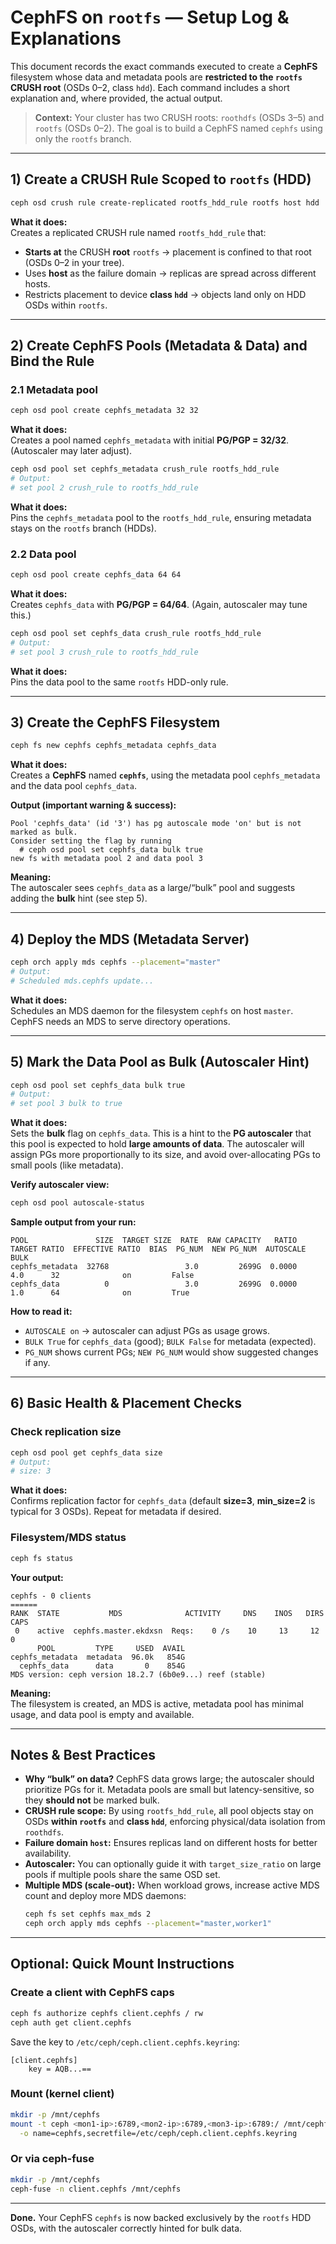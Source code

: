 # CephFS on `rootfs` — Setup Log & Explanations

This document records the exact commands executed to create a **CephFS** filesystem whose data and metadata pools are **restricted to the `rootfs` CRUSH root** (OSDs 0–2, class `hdd`). Each command includes a short explanation and, where provided, the actual output.

> **Context:** Your cluster has two CRUSH roots: `roothdfs` (OSDs 3–5) and `rootfs` (OSDs 0–2). The goal is to build a CephFS named `cephfs` using only the `rootfs` branch.

---

## 1) Create a CRUSH Rule Scoped to `rootfs` (HDD)

```bash
ceph osd crush rule create-replicated rootfs_hdd_rule rootfs host hdd
```

**What it does:**  
Creates a replicated CRUSH rule named `rootfs_hdd_rule` that:
- **Starts at** the CRUSH **root** `rootfs` → placement is confined to that root (OSDs 0–2 in your tree).  
- Uses **host** as the failure domain → replicas are spread across different hosts.  
- Restricts placement to device **class `hdd`** → objects land only on HDD OSDs within `rootfs`.

---

## 2) Create CephFS Pools (Metadata & Data) and Bind the Rule

### 2.1 Metadata pool

```bash
ceph osd pool create cephfs_metadata 32 32
```

**What it does:**  
Creates a pool named `cephfs_metadata` with initial **PG/PGP = 32/32**. (Autoscaler may later adjust).

```bash
ceph osd pool set cephfs_metadata crush_rule rootfs_hdd_rule
# Output:
# set pool 2 crush_rule to rootfs_hdd_rule
```

**What it does:**  
Pins the `cephfs_metadata` pool to the `rootfs_hdd_rule`, ensuring metadata stays on the `rootfs` branch (HDDs).

### 2.2 Data pool

```bash
ceph osd pool create cephfs_data 64 64
```

**What it does:**  
Creates `cephfs_data` with **PG/PGP = 64/64**. (Again, autoscaler may tune this.)

```bash
ceph osd pool set cephfs_data crush_rule rootfs_hdd_rule
# Output:
# set pool 3 crush_rule to rootfs_hdd_rule
```

**What it does:**  
Pins the data pool to the same `rootfs` HDD-only rule.

---

## 3) Create the CephFS Filesystem

```bash
ceph fs new cephfs cephfs_metadata cephfs_data
```

**What it does:**  
Creates a **CephFS** named **`cephfs`**, using the metadata pool `cephfs_metadata` and the data pool `cephfs_data`.

**Output (important warning & success):**
```
Pool 'cephfs_data' (id '3') has pg autoscale mode 'on' but is not marked as bulk.
Consider setting the flag by running
  # ceph osd pool set cephfs_data bulk true
new fs with metadata pool 2 and data pool 3
```

**Meaning:**  
The autoscaler sees `cephfs_data` as a large/“bulk” pool and suggests adding the **bulk** hint (see step 5).

---

## 4) Deploy the MDS (Metadata Server)

```bash
ceph orch apply mds cephfs --placement="master"
# Output:
# Scheduled mds.cephfs update...
```

**What it does:**  
Schedules an MDS daemon for the filesystem `cephfs` on host `master`. CephFS needs an MDS to serve directory operations.

---

## 5) Mark the Data Pool as Bulk (Autoscaler Hint)

```bash
ceph osd pool set cephfs_data bulk true
# Output:
# set pool 3 bulk to true
```

**What it does:**  
Sets the **bulk** flag on `cephfs_data`. This is a hint to the **PG autoscaler** that this pool is expected to hold **large amounts of data**. The autoscaler will assign PGs more proportionally to its size, and avoid over-allocating PGs to small pools (like metadata).

**Verify autoscaler view:**

```bash
ceph osd pool autoscale-status
```

**Sample output from your run:**
```
POOL               SIZE  TARGET SIZE  RATE  RAW CAPACITY   RATIO  TARGET RATIO  EFFECTIVE RATIO  BIAS  PG_NUM  NEW PG_NUM  AUTOSCALE  BULK
cephfs_metadata  32768                 3.0         2699G  0.0000                                  4.0      32              on         False
cephfs_data          0                 3.0         2699G  0.0000                                  1.0      64              on         True
```

**How to read it:**
- `AUTOSCALE on` → autoscaler can adjust PGs as usage grows.  
- `BULK True` for `cephfs_data` (good); `BULK False` for metadata (expected).  
- `PG_NUM` shows current PGs; `NEW PG_NUM` would show suggested changes if any.

---

## 6) Basic Health & Placement Checks

### Check replication size
```bash
ceph osd pool get cephfs_data size
# Output:
# size: 3
```
**What it does:**  
Confirms replication factor for `cephfs_data` (default **size=3**, **min_size=2** is typical for 3 OSDs). Repeat for metadata if desired.

### Filesystem/MDS status
```bash
ceph fs status
```
**Your output:**
```
cephfs - 0 clients
======
RANK  STATE           MDS              ACTIVITY     DNS    INOS   DIRS   CAPS
 0    active  cephfs.master.ekdxsn  Reqs:    0 /s    10     13     12      0
      POOL         TYPE     USED  AVAIL
cephfs_metadata  metadata  96.0k   854G
  cephfs_data      data       0    854G
MDS version: ceph version 18.2.7 (6b0e9...) reef (stable)
```

**Meaning:**  
The filesystem is created, an MDS is active, metadata pool has minimal usage, and data pool is empty and available.

---

## Notes & Best Practices

- **Why “bulk” on data?** CephFS data grows large; the autoscaler should prioritize PGs for it. Metadata pools are small but latency-sensitive, so they **should not** be marked bulk.  
- **CRUSH rule scope:** By using `rootfs_hdd_rule`, all pool objects stay on OSDs **within `rootfs`** and **class `hdd`**, enforcing physical/data isolation from `roothdfs`.  
- **Failure domain `host`:** Ensures replicas land on different hosts for better availability.  
- **Autoscaler:** You can optionally guide it with `target_size_ratio` on large pools if multiple pools share the same OSD set.  
- **Multiple MDS (scale-out):** When workload grows, increase active MDS count and deploy more MDS daemons:
  ```bash
  ceph fs set cephfs max_mds 2
  ceph orch apply mds cephfs --placement="master,worker1"
  ```

---

## Optional: Quick Mount Instructions

### Create a client with CephFS caps
```bash
ceph fs authorize cephfs client.cephfs / rw
ceph auth get client.cephfs
```

Save the key to `/etc/ceph/ceph.client.cephfs.keyring`:
```
[client.cephfs]
    key = AQB...==
```

### Mount (kernel client)
```bash
mkdir -p /mnt/cephfs
mount -t ceph <mon1-ip>:6789,<mon2-ip>:6789,<mon3-ip>:6789:/ /mnt/cephfs \
  -o name=cephfs,secretfile=/etc/ceph/ceph.client.cephfs.keyring
```

### Or via ceph-fuse
```bash
mkdir -p /mnt/cephfs
ceph-fuse -n client.cephfs /mnt/cephfs
```

---

**Done.** Your CephFS `cephfs` is now backed exclusively by the `rootfs` HDD OSDs, with the autoscaler correctly hinted for bulk data.
